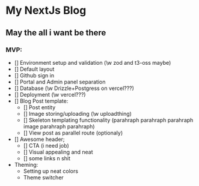 # My NextJs Blog

## May the all i want be there

### MVP:

- [] Environment setup and validation (\w zod and t3-oss maybe)
- [] Default layout
- [] Github sign in
- [] Portal and Admin panel separation
- [] Database (\w Drizzle+Postgress on vercel???)
- [] Deployment (\w vercel???)
- [] Blog Post template:
  - [] Post entity
  - [] Image storing/uploading (\w uploadthing)
  - [] Skeleton templating functionality (parahraph parahraph parahraph image parahraph parahraph)
  - [] View post as parallel route (optionaly)
- [] Awesome header;
  - [] CTA (i need job)
  - [] Visual appealing and neat
  - [] some links n shit
- Theming:
  - Setting up neat colors
  - Theme switcher
